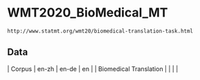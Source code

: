 # WMT2020_BioMedical_MT 
	http://www.statmt.org/wmt20/biomedical-translation-task.html

## Data

| Corpus                 | en-zh | en-de | en |
| Biomedical Translation |       |       |    |





